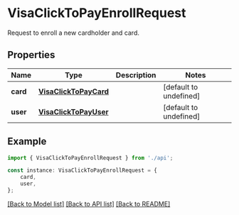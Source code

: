 # VisaClickToPayEnrollRequest

Request to enroll a new cardholder and card.

## Properties

Name | Type | Description | Notes
------------ | ------------- | ------------- | -------------
**card** | [**VisaClickToPayCard**](VisaClickToPayCard.md) |  | [default to undefined]
**user** | [**VisaClickToPayUser**](VisaClickToPayUser.md) |  | [default to undefined]

## Example

```typescript
import { VisaClickToPayEnrollRequest } from './api';

const instance: VisaClickToPayEnrollRequest = {
    card,
    user,
};
```

[[Back to Model list]](../README.md#documentation-for-models) [[Back to API list]](../README.md#documentation-for-api-endpoints) [[Back to README]](../README.md)
